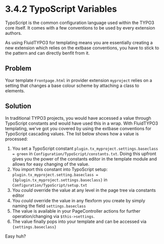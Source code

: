 3.4.2 TypoScript Variables
==========================

TypoScript is the common configuration language used within the TYPO3 core itself. It comes with a few conventions to be used by every extension authors.

As using FluidTYPO3 for templating means you are essentially creating a new extension which relies on the extbase conventions, you have to stick to the pattern and can directly benfit from it.

Problem
-------
Your template ``Frontpage.html`` in provider extension ``myproject`` relies on a setting that changes a base colour scheme by attaching a class to elements.

Solution
--------
In traditional TYPO3 projects, you would have accessed a value through TypoScript constants and would have used this in a wrap. With FluidTYPO3 templating, we've got you covered by using the extbase conventions for TypoScript cascading values. The list below shows how a value is processed:

1. You set a TypoScript constant ``plugin.tx_myproject.settings.baseclass = green`` in ``Configuration/TypoScript/constants.txt``. Doing this upfront gives you the power of the constants editor in the template module and allows for easy changing of the value.
2. You import this constant into TypoScript setup: ``plugin.tx_myproject.setting.baseclass = {$plugin.tx_myproject.settings.baseclass}`` in ``Configuration/TypoScript/setup.txt``
3. You *could* override the value at any level in the page tree via constants editor
4. You *could* override the value in any flexform you create by simply naming the field ``settings.baseclass``
5. The value is available in your PageController actions for further operation/changing via ``$this->settings``.
6. The value finally pops into your template and can be accessed via ``{settings.baseclass}``

Easy huh?